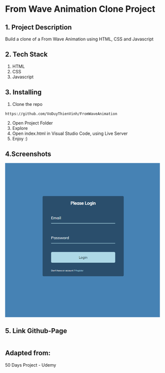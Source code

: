 # From Wave Animation Clone Project

## 1. Project Description

Build a clone of a From Wave Animation using HTML, CSS and Javascript

## 2. Tech Stack
1. HTML
2. CSS
3. Javascript

## 3. Installing
1. Clone the repo
```
https://github.com/VoDuyThienVinh/FromWaveAnimation
```

2. Open Project Folder
3. Explore
4. Open index.html in Visual Studio Code, using Live Server
5. Enjoy :)

## 4.Screenshots

![Image description](images/picture.png)

## 5. Link Github-Page
```

```

## Adapted from:

50 Days Project - Udemy
